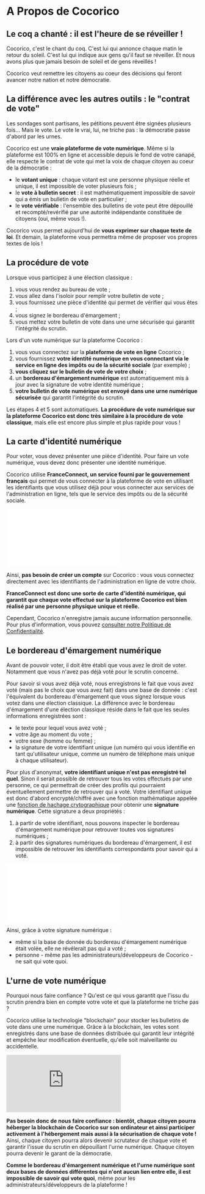 # A Propos de Cocorico

## Le coq a chanté : il est l'heure de se réveiller !

Cocorico, c'est le chant du coq. C'est lui qui annonce chaque matin le retour du soleil. C'est lui qui indique aux gens qu'il faut se réveiller. Et nous avons plus que jamais besoin de soleil et de gens réveillés !

Cocorico veut remettre les citoyens au coeur des décisions qui feront avancer notre nation et notre démocratie.

## La différence avec les autres outils : le "contrat de vote"

Les sondages sont partisans, les pétitions peuvent être signées plusieurs fois... Mais le vote. Le vote le vrai, lui, ne triche pas : la démocratie passe d'abord par les urnes.

Cocorico est une **vraie plateforme de vote numérique**. Même si la plateforme est 100% en ligne et accessible depuis le fond de votre canapé, elle respecte le contrat de vote qui met la voix de chaque citoyen au coeur de la démocratie :

* le **votant unique** : chaque votant est une personne physique réelle et unique, il est impossible de voter plusieurs fois ;
* le **vote à bulletin secret** : il est mathématiquement impossible de savoir qui a émis un bulletin de vote en particulier ;
* le **vote vérifiable** : l'ensemble des bulletins de vote peut être dépouillé et recompté/revérifié par une autorité indépendante constituée de citoyens (oui, même vous !).

Cocorico vous permet aujourd'hui de **vous exprimer sur chaque texte de loi**. Et demain, la plateforme vous permettra même de proposer vos propres textes de lois !

## La procédure de vote

Lorsque vous participez à une élection classique :
1. vous vous rendez au bureau de vote ;
2. vous allez dans l'isoloir pour remplir votre bulletin de vote ;
3. vous fournissez une pièce d'identité qui permet de vérifier qui vous êtes ;
4. vous signez le bordereau d'émargement ;
5. vous mettez votre bulletin de vote dans une urne sécurisée qui garantit l'intégrité du scrutin.

Lors d'un vote numérique sur la plateforme Cocorico :
1. vous vous connectez sur la **plateforme de vote en ligne** Cocorico ;
2. vous fournissez **votre identité numérique en vous connectant via le service en ligne des impôts ou de la sécurité sociale** (par exemple) ;
3. **vous cliquez sur le bulletin de vote de votre choix** ;
4. un **bordereau d'émargement numérique** est automatiquement mis à jour avec la signature de votre identité numérique ;
5. **votre bulletin de vote numérique est envoyé dans une urne numérique sécurisée** qui garantit l'intégrité du scrutin.

Les étapes 4 et 5 sont automatiques. **La procédure de vote numérique sur la plateforme Cocorico est donc très similaire à la procédure de vote classique**, mais elle est encore plus simple et plus rapide pour vous !

## La carte d'identité numérique

Pour voter, vous devez présenter une pièce d'identité. Pour faire un vote numérique, vous devez donc présenter une identité numérique.

Cocorico utilise **FranceConnect, un service fourni par le gouvernement français** qui permet de vous connecter à la plateforme de vote en utilisant les identifiants que vous utilisez déjà pour vous connecter aux services de l'administration en ligne, tels que le service des impôts ou de la sécurité sociale.

<div class="container">
<div class="row">
<div class="col-md-8 col-sm-10 col-xs-12" style="padding:0">
<div class="embed-responsive embed-responsive-16by9">
<iframe frameborder="0" class="embed-responsive-item" src="//www.dailymotion.com/embed/video/x36uztu" allowfullscreen></iframe>
</div>
</div>
</div>
</div>

Ainsi, **pas besoin de créer un compte** sur Cocorico : vous vous connectez directement avec les identifiants de l'administration en ligne de votre choix.

**FranceConnect est donc une sorte de carte d'identité numérique, qui garantit que chaque vote effectué sur la plateforme Cocorico est bien réalisé par une personne physique unique et réelle.**

Cependant, Cocorico n'enregistre jamais aucune information personnelle. Pour plus d'information, vous pouvez [consulter notre Politique de Confidentialité](/politique-de-confidentialite).

## Le bordereau d'émargement numérique

Avant de pouvoir voter, il doit être établi que vous avez le droit de voter. Notamment que vous n'avez pas déjà voté pour le scrutin concerné.

Pour savoir si vous avez déjà voté, nous enregistrons le fait que vous avez voté (mais pas le choix que vous avez fait) dans une base de donnée : c'est l'équivalent du bordereau d'émargement que vous signez lorsque vous votez dans une élection classique. La différence avec le bordereau d'émargement d'une élection classique réside dans le fait que les seules informations enregistrées sont :
* le texte pour lequel vous avez voté ;
* votre âge au moment du vote ;
* votre sexe (homme ou femme) ;
* la signature de votre identifiant unique (un numéro qui vous identifie en tant qu'utilisateur unique, comme un numéro de téléphone mais unique à chaque utilisateur).

Pour plus d'anonymat, **votre identifiant unique n'est pas enregistré tel quel**. Sinon il serait possible de retrouver tous les votes effectués par une personne, ce qui permettrait de créer des profils qui pourraient éventuellement permettre de retrouver qui a voté. Votre identifiant unique est donc d'abord encrypté/chiffré avec une fonction mathématique appelée une [fonction de hachage crytographique](https://fr.wikipedia.org/wiki/Fonction_de_hachage) pour obtenir une **signature numérique**. Cette signature a deux propriétés :
1. à partir de votre identifiant, nous pouvons inspecter le bordereau d'émargement numérique pour retrouver toutes vos signatures numériques ;
2. à partir des signatures numériques du bordereau d'émargement, il est impossible de retrouver les identifiants correspondants pour savoir qui a voté.

<div class="container">
<div class="row">
<div class="col-md-8 col-sm-10 col-xs-12" style="padding:0">
<div class="embed-responsive embed-responsive-16by9">
<iframe frameborder="0" class="embed-responsive-item" src="//www.dailymotion.com/embed/video/xzv3ec" allowfullscreen></iframe>
</div>
</div>
</div>
</div>

Ainsi, grâce à votre signature numérique :
* même si la base de donnée du bordereau d'émargement numérique était volée, elle ne révélerait pas qui a voté ;
* personne - même pas les administrateurs/développeurs de Cocorico - ne sait qui vote quoi.

## L'urne de vote numérique

Pourquoi nous faire confiance ? Qu'est ce qui vous garantit que l'issu du scrutin prendra bien en compte votre vote et que la plateforme ne triche pas ?

Cocorico utilise la technologie "blockchain" pour stocker les bulletins de vote dans une urne numérique. Grâce à la blockchain, les votes sont enregistrés dans une base de données distribuée qui garantit leur intégrité et empêche leur modification éventuelle, qu'elle soit malveillante ou accidentelle.

<div class="container">
<div class="row">
<div class="col-md-8 col-sm-10 col-xs-12" style="padding:0">
<div class="embed-responsive embed-responsive-16by9">
<iframe class="embed-responsive-item" src="https://www.youtube.com/embed/YQduQf1058I" frameborder="0" allowfullscreen></iframe>
</div>
</div>
</div>
</div>

**Pas besoin donc de nous faire confiance : bientôt, chaque citoyen pourra héberger la blockchain de Cocorico sur son ordinateur et ainsi participer activement à l'hébergement mais aussi à la sécurisation de chaque vote !** Ainsi, chaque citoyen pourra alors devenir scrutateur de chaque vote et garantir l'issue du scrutin en dépouillant l'urne numérique. Chaque citoyen pourra devenir le garant de la démocratie.

**Comme le bordereau d'émargement numérique et l'urne numérique sont deux bases de données différentes qui n'ont aucun lien entre elle, il est impossible de savoir qui vote quoi**, même pour les administrateurs/développeurs de la plateforme !

